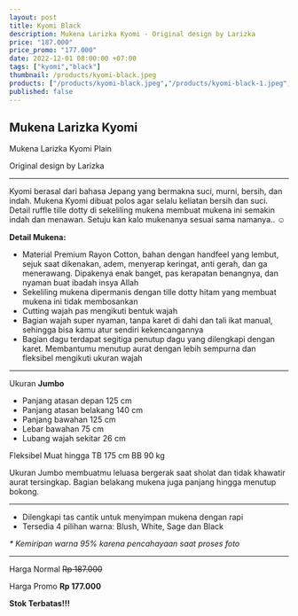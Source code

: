 ```yaml
---
layout: post
title: Kyomi Black
description: Mukena Larizka Kyomi - Original design by Larizka
price: "187.000"
price_promo: "177.000"
date: 2022-12-01 08:00:00 +07:00
tags: ["kyomi","black"]
thumbnail: /products/kyomi-black.jpeg
products: ["/products/kyomi-black.jpeg","/products/kyomi-black-1.jpeg","/products/kyomi-black-2.jpeg","/products/kyomi-black-3.jpeg"]
published: false
---
```


## Mukena Larizka Kyomi ##

Mukena Larizka Kyomi Plain

Original design by Larizka

---

Kyomi berasal dari bahasa Jepang yang bermakna suci, murni, bersih, dan indah.
Mukena Kyomi dibuat polos agar selalu keliatan bersih dan suci. Detail ruffle tille dotty di sekeliling mukena membuat mukena ini semakin indah dan menawan. Setuju kan kalo mukenanya sesuai sama namanya.. <span style="font-family:emoji;">☺️</span>

**Detail Mukena:**

* Material Premium Rayon Cotton, bahan dengan handfeel yang lembut, sejuk saat dikenakan, adem, menyerap keringat, anti gerah, dan ga menerawang. Dipakenya enak banget, pas kerapatan benangnya, dan nyaman buat ibadah insya Allah
* Sekeliling mukena dipermanis dengan tille dotty hitam yang membuat mukena ini tidak membosankan
* Cutting wajah pas mengikuti bentuk wajah
* Bagian wajah super nyaman, tanpa karet di dahi dan tali ikat manual, sehingga bisa kamu atur sendiri kekencangannya
* Bagian dagu terdapat segitiga penutup dagu yang dilengkapi dengan karet. Membantumu menutup aurat dengan lebih sempurna dan fleksibel mengikuti ukuran wajah

---

Ukuran **Jumbo**

* Panjang atasan depan 125 cm
* Panjang atasan belakang 140 cm
* Panjang bawahan 125 cm
* Lebar bawahan 75 cm
* Lubang wajah sekitar 26 cm

Fleksibel Muat hingga TB 175 cm BB 90 kg

Ukuran Jumbo membuatmu leluasa bergerak saat sholat dan tidak khawatir aurat tersingkap. Bagian belakang mukena juga panjang hingga menutup bokong.

---

* Dilengkapi tas cantik untuk menyimpan mukena dengan rapi
* Tersedia 4 pilihan warna: Blush, White, Sage dan Black

_* Kemiripan warna 95% karena pencahayaan saat proses foto_

---

Harga Normal ~~Rp 187.000~~

Harga Promo **Rp 177.000**

**Stok Terbatas!!!**
